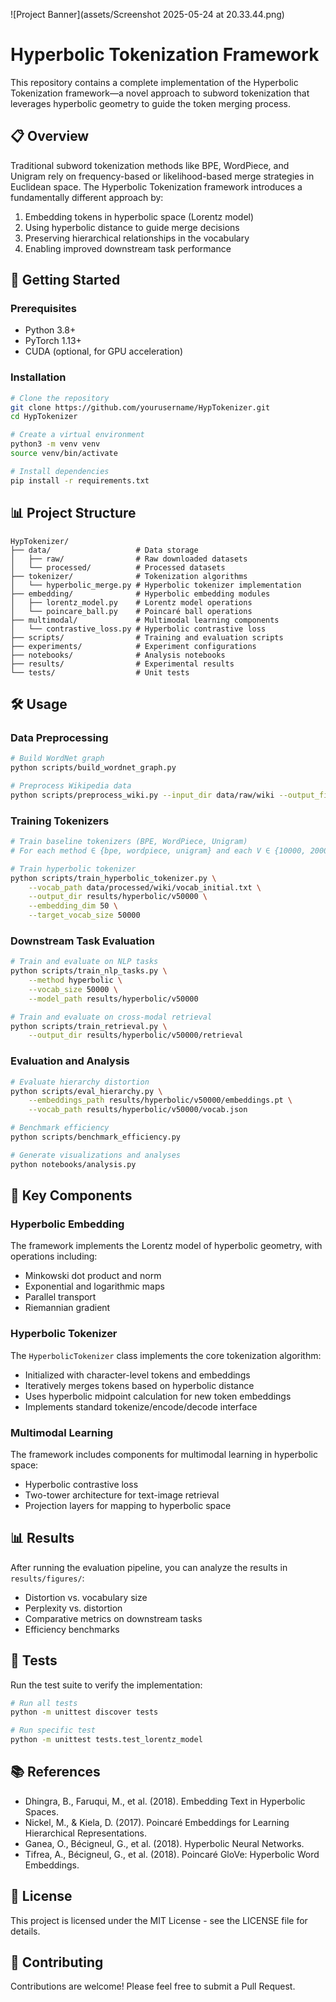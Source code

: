 ![Project Banner](assets/Screenshot 2025-05-24 at 20.33.44.png)





# Hyperbolic Tokenization Framework

This repository contains a complete implementation of the Hyperbolic Tokenization framework—a novel approach to subword tokenization that leverages hyperbolic geometry to guide the token merging process.

## 📋 Overview

Traditional subword tokenization methods like BPE, WordPiece, and Unigram rely on frequency-based or likelihood-based merge strategies in Euclidean space. The Hyperbolic Tokenization framework introduces a fundamentally different approach by:

1. Embedding tokens in hyperbolic space (Lorentz model)
2. Using hyperbolic distance to guide merge decisions
3. Preserving hierarchical relationships in the vocabulary
4. Enabling improved downstream task performance

## 🚀 Getting Started

### Prerequisites

- Python 3.8+
- PyTorch 1.13+
- CUDA (optional, for GPU acceleration)

### Installation

```bash
# Clone the repository
git clone https://github.com/yourusername/HypTokenizer.git
cd HypTokenizer

# Create a virtual environment
python3 -m venv venv
source venv/bin/activate

# Install dependencies
pip install -r requirements.txt
```

## 📊 Project Structure

```
HypTokenizer/
├── data/                   # Data storage
│   ├── raw/                # Raw downloaded datasets
│   └── processed/          # Processed datasets
├── tokenizer/              # Tokenization algorithms
│   └── hyperbolic_merge.py # Hyperbolic tokenizer implementation
├── embedding/              # Hyperbolic embedding modules
│   ├── lorentz_model.py    # Lorentz model operations
│   └── poincare_ball.py    # Poincaré ball operations
├── multimodal/             # Multimodal learning components
│   └── contrastive_loss.py # Hyperbolic contrastive loss
├── scripts/                # Training and evaluation scripts
├── experiments/            # Experiment configurations
├── notebooks/              # Analysis notebooks
├── results/                # Experimental results
└── tests/                  # Unit tests
```

## 🛠️ Usage

### Data Preprocessing

```bash
# Build WordNet graph
python scripts/build_wordnet_graph.py

# Preprocess Wikipedia data
python scripts/preprocess_wiki.py --input_dir data/raw/wiki --output_file data/processed/wiki/wiki.txt
```

### Training Tokenizers

```bash
# Train baseline tokenizers (BPE, WordPiece, Unigram)
# For each method ∈ {bpe, wordpiece, unigram} and each V ∈ {10000, 20000, 50000, 100000}

# Train hyperbolic tokenizer
python scripts/train_hyperbolic_tokenizer.py \
    --vocab_path data/processed/wiki/vocab_initial.txt \
    --output_dir results/hyperbolic/v50000 \
    --embedding_dim 50 \
    --target_vocab_size 50000
```

### Downstream Task Evaluation

```bash
# Train and evaluate on NLP tasks
python scripts/train_nlp_tasks.py \
    --method hyperbolic \
    --vocab_size 50000 \
    --model_path results/hyperbolic/v50000

# Train and evaluate on cross-modal retrieval
python scripts/train_retrieval.py \
    --output_dir results/hyperbolic/v50000/retrieval
```

### Evaluation and Analysis

```bash
# Evaluate hierarchy distortion
python scripts/eval_hierarchy.py \
    --embeddings_path results/hyperbolic/v50000/embeddings.pt \
    --vocab_path results/hyperbolic/v50000/vocab.json

# Benchmark efficiency
python scripts/benchmark_efficiency.py

# Generate visualizations and analyses
python notebooks/analysis.py
```

## 📝 Key Components

### Hyperbolic Embedding

The framework implements the Lorentz model of hyperbolic geometry, with operations including:
- Minkowski dot product and norm
- Exponential and logarithmic maps
- Parallel transport
- Riemannian gradient

### Hyperbolic Tokenizer

The `HyperbolicTokenizer` class implements the core tokenization algorithm:
- Initialized with character-level tokens and embeddings
- Iteratively merges tokens based on hyperbolic distance
- Uses hyperbolic midpoint calculation for new token embeddings
- Implements standard tokenize/encode/decode interface

### Multimodal Learning

The framework includes components for multimodal learning in hyperbolic space:
- Hyperbolic contrastive loss
- Two-tower architecture for text-image retrieval
- Projection layers for mapping to hyperbolic space

## 📊 Results

After running the evaluation pipeline, you can analyze the results in `results/figures/`:
- Distortion vs. vocabulary size
- Perplexity vs. distortion
- Comparative metrics on downstream tasks
- Efficiency benchmarks

## 🔬 Tests

Run the test suite to verify the implementation:

```bash
# Run all tests
python -m unittest discover tests

# Run specific test
python -m unittest tests.test_lorentz_model
```

## 📚 References

- Dhingra, B., Faruqui, M., et al. (2018). Embedding Text in Hyperbolic Spaces.
- Nickel, M., & Kiela, D. (2017). Poincaré Embeddings for Learning Hierarchical Representations.
- Ganea, O., Bécigneul, G., et al. (2018). Hyperbolic Neural Networks.
- Tifrea, A., Bécigneul, G., et al. (2018). Poincaré GloVe: Hyperbolic Word Embeddings.

## 📄 License

This project is licensed under the MIT License - see the LICENSE file for details.

## 👥 Contributing

Contributions are welcome! Please feel free to submit a Pull Request.
